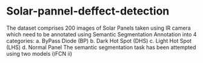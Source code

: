 # Solar-pannel-deffect-detection

The dataset comprises 200 images of Solar Panels taken using IR camera
which need to be annotated using Semantic Segmentation Annotation into 4
categories:
a. ByPass Diode (BP)
b. Dark Hot Spot (DHS)
c. Light Hot Spot (LHS)
d. Normal Panel
The semantic segmentation task has been attempted using two models
i)FCN
ii)


